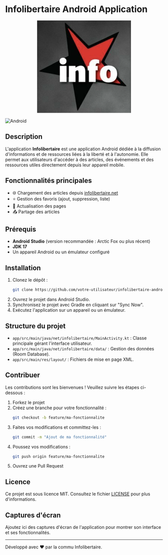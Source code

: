 # Infolibertaire Android Application

<p align="center">
  <img src="info.png" alt="Infolibertaire Logo" width="300"/>
</p>

![Android](https://img.shields.io/badge/platform-Android-green)

## Description
L'application **Infolibertaire** est une application Android dédiée à la diffusion d'informations et de ressources liées à la liberté et à l'autonomie. Elle permet aux utilisateurs d'accéder à des articles, des événements et des ressources utiles directement depuis leur appareil mobile.

## Fonctionnalités principales
- 🌐 Chargement des articles depuis [infolibertaire.net](https://infolibertaire.net)
- ⭐ Gestion des favoris (ajout, suppression, liste)
- 🔄 Actualisation des pages
- 📤 Partage des articles

## Prérequis
- **Android Studio** (version recommandée : Arctic Fox ou plus récent)
- **JDK 17**
- Un appareil Android ou un émulateur configuré

## Installation
1. Clonez le dépôt :
   ```bash
   git clone https://github.com/votre-utilisateur/infolibertaire-android.git
   ```
2. Ouvrez le projet dans Android Studio.
3. Synchronisez le projet avec Gradle en cliquant sur "Sync Now".
4. Exécutez l'application sur un appareil ou un émulateur.

## Structure du projet
- `app/src/main/java/net/infolibertaire/MainActivity.kt` : Classe principale gérant l'interface utilisateur.
- `app/src/main/java/net/infolibertaire/data/` : Gestion des données (Room Database).
- `app/src/main/res/layout/` : Fichiers de mise en page XML.

## Contribuer
Les contributions sont les bienvenues ! Veuillez suivre les étapes ci-dessous :
1. Forkez le projet
2. Créez une branche pour votre fonctionnalité :
   ```bash
   git checkout -b feature/ma-fonctionnalite
   ```
3. Faites vos modifications et committez-les :
   ```bash
   git commit -m "Ajout de ma fonctionnalité"
   ```
4. Poussez vos modifications :
   ```bash
   git push origin feature/ma-fonctionnalite
   ```
5. Ouvrez une Pull Request

## Licence
Ce projet est sous licence MIT. Consultez le fichier [LICENSE](LICENSE) pour plus d'informations.

## Captures d'écran
Ajoutez ici des captures d'écran de l'application pour montrer son interface et ses fonctionnalités.

---

Développé avec ❤️ par la commu Infolibertaire.
